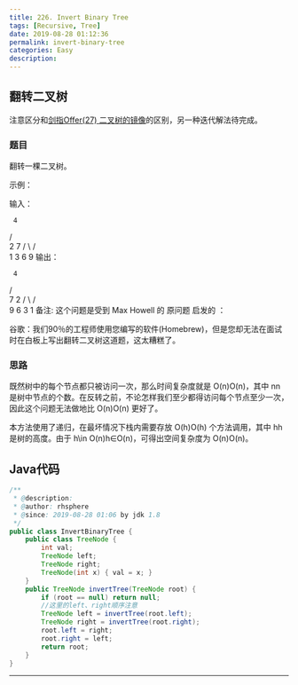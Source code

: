 ```yaml
---
title: 226. Invert Binary Tree
tags: [Recursive, Tree]
date: 2019-08-28 01:12:36
permalink: invert-binary-tree
categories: Easy
description:
---
```

<p class="description"></p>


<!-- more -->

##  翻转二叉树
注意区分和[剑指Offer(27) 二叉树的镜像](https://blogs.rhsphere.com/leetcode/2019/07/09/mirror-of-binary-tree.html)的区别，另一种迭代解法待完成。

### 题目

翻转一棵二叉树。

示例：

输入：

     4
   /   \
  2     7
 / \   / \
1   3 6   9
输出：

     4
   /   \
  7     2
 / \   / \
9   6 3   1
备注: 这个问题是受到 Max Howell 的 原问题 启发的 ：

谷歌：我们90％的工程师使用您编写的软件(Homebrew)，但是您却无法在面试时在白板上写出翻转二叉树这道题，这太糟糕了。

### 思路

既然树中的每个节点都只被访问一次，那么时间复杂度就是 O(n)O(n)，其中 nn 是树中节点的个数。在反转之前，不论怎样我们至少都得访问每个节点至少一次，因此这个问题无法做地比 O(n)O(n) 更好了。

本方法使用了递归，在最坏情况下栈内需要存放 O(h)O(h) 个方法调用，其中 hh 是树的高度。由于 h\in O(n)h∈O(n)，可得出空间复杂度为 O(n)O(n)。


## Java代码

```java
/**
 * @description:
 * @author: rhsphere
 * @since: 2019-08-28 01:06 by jdk 1.8
 */
public class InvertBinaryTree {
    public class TreeNode {
        int val;
        TreeNode left;
        TreeNode right;
        TreeNode(int x) { val = x; }
    }
    public TreeNode invertTree(TreeNode root) {
        if (root == null) return null;
        //这里的left、right顺序注意
        TreeNode left = invertTree(root.left);
        TreeNode right = invertTree(root.right);
        root.left = right;
        root.right = left;
        return root;
    }
}
```

<hr />